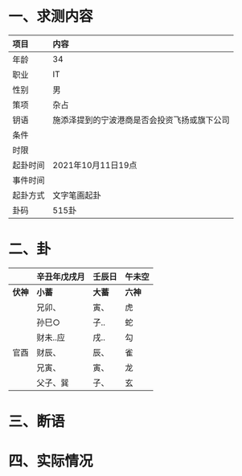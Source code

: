 # 一、求测内容
|项目|内容|
|:-|:-|
|年龄|34|
|职业|IT|
|性别|男|
|策项|杂占|
|钥语|施添泽提到的宁波港商是否会投资飞扬或旗下公司|
|条件||
|时限||
|起卦时间|2021年10月11日19点|
|事件时间||
|起卦方式|文字笔画起卦|
|卦码|515卦|

# 二、卦
||辛丑年戊戌月|壬辰日|午未空|
|:-|:-|:-|:-|
|**伏神**|**小蓄**|**大蓄**|**六神**|
||兄卯、|寅、|虎|
||孙巳○|子..|蛇|
||财未..应|戌..|勾|
|官酉|财辰、|辰、|雀|
||兄寅、|寅、|龙|
||父子、巽|子、|玄|


# 三、断语

# 四、实际情况